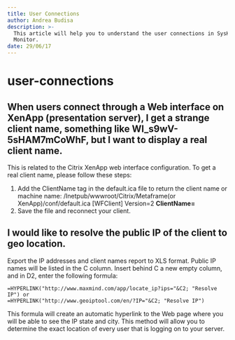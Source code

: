 ```yaml
---
title: User Connections
author: Andrea Budisa
description: >-
  This article will help you to understand the user connections in SysKit
  Monitor.
date: 29/06/17
---
```


# user-connections

## When users connect through a Web interface on XenApp \(presentation server\), I get a strange client name, something like WI\_s9wV-5sHAM7mCoWhF, but I want to display a real client name.

This is related to the Citrix XenApp web interface configuration. To get a real client name, please follow these steps:

1. Add the ClientName tag in the default.ica file to return the client name or machine name: /Inetpub/wwwroot/Citrix/Metaframe\(or XenApp\)/conf/default.ica \[WFClient\] Version=2 **ClientName=**
2. Save the file and reconnect your client.

## I would like to resolve the public IP of the client to geo location.

Export the IP addresses and client names report to XLS format. Public IP names will be listed in the C column. Insert behind C a new empty column, and in D2, enter the following formula:

```text
=HYPERLINK("http://www.maxmind.com/app/locate_ip?ips="&C2; "Resolve IP") or   
=HYPERLINK("http://www.geoiptool.com/en/?IP="&C2; "Resolve IP")
```

This formula will create an automatic hyperlink to the Web page where you will be able to see the IP state and city. This method will allow you to determine the exact location of every user that is logging on to your server.

